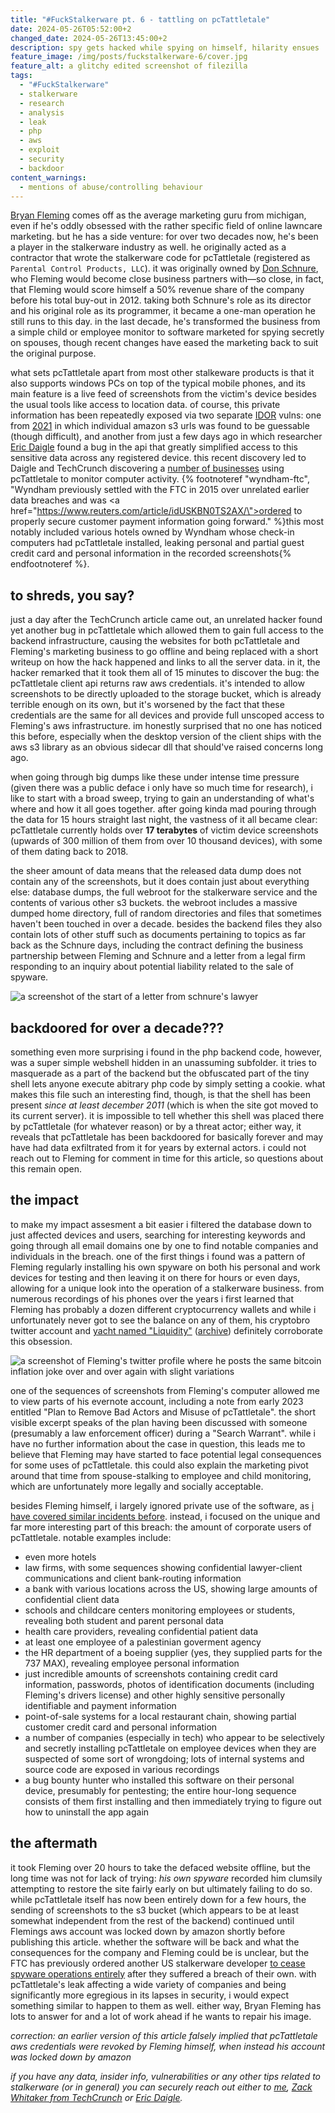 ```yaml
---
title: "#FuckStalkerware pt. 6 - tattling on pcTattletale"
date: 2024-05-26T05:52:00+2
changed_date: 2024-05-26T13:45:00+2
description: spy gets hacked while spying on himself, hilarity ensues
feature_image: /img/posts/fuckstalkerware-6/cover.jpg
feature_alt: a glitchy edited screenshot of filezilla
tags:
  - "#FuckStalkerware"
  - stalkerware
  - research
  - analysis
  - leak
  - php
  - aws
  - exploit
  - security
  - backdoor
content_warnings:
  - mentions of abuse/controlling behaviour
---
```


[Bryan Fleming](https://www.linkedin.com/in/bryan-c-fleming/) comes off as the average marketing guru from michigan, even if he's oddly obsessed with the rather specific field of online lawncare marketing. but he has a side venture: for over two decades now, he's been a player in the stalkerware industry as well. he originally acted as a contractor that wrote the stalkerware code for pcTattletale (registered as `Parental Control Products, LLC`). it was originally owned by [Don Schnure](https://www.linkedin.com/in/donschnure/), who Fleming would become close business partners with—so close, in fact, that Fleming would score himself a 50% revenue share of the company before his total buy-out in 2012. taking both Schnure's role as its director and his original role as its programmer, it became a one-man operation he still runs to this day. in the last decade, he's transformed the business from a simple child or employee monitor to software marketed for spying secretly on spouses, though recent changes have eased the marketing back to suit the original purpose.

what sets pcTattletale apart from most other stalkeware products is that it also supports windows PCs on top of the typical mobile phones, and its main feature is a live feed of screenshots from the victim's device besides the usual tools like access to location data. of course, this private information has been repeatedly exposed via two separate [IDOR](https://en.wikipedia.org/wiki/Insecure_direct_object_reference) vulns: one from [2021](https://www.vice.com/en/article/m7ezj8/stalkerware-leaking-phone-screenshots-pctattletale) in which individual amazon s3 urls was found to be guessable (though difficult), and another from just a few days ago in which researcher [Eric Daigle](https://www.ericdaigle.ca/pctattletale-leaking-screen-captures/) found a bug in the api that greatly simplified access to this sensitive data across any registered device. this recent discovery led to Daigle and TechCrunch discovering a [number of businesses](https://techcrunch.com/2024/05/22/spyware-found-on-hotel-check-in-computers/) using pcTattletale to monitor computer activity. {% footnoteref "wyndham-ftc", "Wyndham previously settled with the FTC in 2015 over unrelated earlier data breaches and was <a href=\"https://www.reuters.com/article/idUSKBN0TS2AX/\">ordered to properly secure customer payment information going forward</a>." %}this most notably included various hotels owned by Wyndham whose check-in computers had pcTattletale installed, leaking personal and partial guest credit card and personal information in the recorded screenshots{% endfootnoteref %}. 

## to shreds, you say?

just a day after the TechCrunch article came out, an unrelated hacker found yet another bug in pcTattletale which allowed them to gain full access to the backend infrastructure, causing the websites for both pcTattletale and Fleming's marketing business to go offline and being replaced with a short writeup on how the hack happened and links to all the server data. in it, the hacker remarked that it took them all of 15 minutes to discover the bug: the pcTattletale client api returns raw aws credentials. it's intended to allow screenshots to be directly uploaded to the storage bucket, which is already terrible enough on its own, but it's worsened by the fact that these credentials are the same for all devices and provide full unscoped access to Fleming's aws infrastructure. im honestly surprised that no one has noticed this before, especially when the desktop version of the client ships with the aws s3 library as an obvious sidecar dll that should've raised concerns long ago.

when going through big dumps like these under intense time pressure (given there was a public deface i only have so much time for research), i like to start with a broad sweep, trying to gain an understanding of what's where and how it all goes together. after going kinda mad pouring through the data for 15 hours straight last night, the vastness of it all became clear: pcTattletale currently holds over **17 terabytes** of victim device screenshots (upwards of 300 million of them from over 10 thousand devices), with some of them dating back to 2018.

the sheer amount of data means that the released data dump does not contain any of the screenshots, but it does contain just about everything else: database dumps, the full webroot for the stalkerware service and the contents of various other s3 buckets. the webroot includes a massive dumped home directory, full of random directories and files that sometimes haven't been touched in over a decade. besides the backend files they also contain lots of other stuff such as documents pertaining to topics as far back as the Schnure days, including the contract defining the business partnership between Fleming and Schnure and a letter from a legal firm responding to an inquiry about potential liability related to the sale of spyware.

![a screenshot of the start of a letter from schnure's lawyer](/img/posts/fuckstalkerware-6/legal-letter.jpg)

## backdoored for over a decade???

something even more surprising i found in the php backend code, however, was a super simple webshell hidden in an unassuming subfolder. it tries to masquerade as a part of the backend but the obfuscated part of the tiny shell lets anyone execute abitrary php code by simply setting a cookie. what makes this file such an interesting find, though, is that the shell has been present *since at least december 2011* (which is when the site got moved to its current server). it is impossible to tell whether this shell was placed there by pcTattletale (for whatever reason) or by a threat actor; either way, it reveals that pcTattletale has been backdoored for basically forever and may have had data exfiltrated from it for years by external actors. i could not reach out to Fleming for comment in time for this article, so questions about this remain open.

## the impact

to make my impact assesment a bit easier i filtered the database down to just affected devices and users, searching for interesting keywords and going through all email domains one by one to find notable companies and individuals in the breach. one of the first things i found was a pattern of Fleming regularly installing his own spyware on both his personal and work devices for testing and then leaving it on there for hours or even days, allowing for a unique look into the operation of a stalkerware business. from numerous recordings of his phones over the years i first learned that Fleming has probably a dozen different cryptocurrency wallets and while i unfortunately never got to see the balance on any of them, his cryptobro twitter account and [yacht named "Liquidity"](https://www.instagram.com/liquidityyacht/) ([archive](https://archive.is/O7xo8)) definitely corroborate this obsession.

![a screenshot of Fleming's twitter profile where he posts the same bitcoin inflation joke over and over again with slight variations](/img/posts/fuckstalkerware-6/inflation-be-like.jpg)  

one of the sequences of screenshots from Fleming's computer allowed me to view parts of his evernote account, including a note from early 2023 entitled "Plan to Remove Bad Actors and Misuse of pcTattletale". the short visible excerpt speaks of the plan having been discussed with someone (presumably a law enforcement officer) during a "Search Warrant". while i have no further information about the case in question, this leads me to believe that Fleming may have started to face potential legal consequences for some uses of pcTattletale. this could also explain the marketing pivot around that time from spouse-stalking to employee and child monitoring, which are unfortunately more legally and socially acceptable.

besides Fleming himself, i largely ignored private use of the software, as [i have covered similar incidents before](/posts/tagged/fuckstalkerware/). instead, i focused on the unique and far more interesting part of this breach: the amount of corporate users of pcTattletale. notable examples include:
* even more hotels
* law firms, with some sequences showing confidential lawyer-client communications and client bank-routing information
* a bank with various locations across the US, showing large amounts of confidential client data
* schools and childcare centers monitoring employees or students, revealing both student and parent personal data
* health care providers, revealing confidential patient data
* at least one employee of a palestinian goverment agency
* the HR department of a boeing supplier (yes, they supplied parts for the 737 MAX), revealing employee personal information
* just incredible amounts of screenshots containing credit card information, passwords, photos of identification documents (including Fleming's drivers license) and other highly sensitive personally identifiable and payment information
* point-of-sale systems for a local restaurant chain, showing partial customer credit card and personal information
* a number of companies (especially in tech) who appear to be selectively and secretly installing pcTattletale on employee devices when they are suspected of some sort of wrongdoing; lots of internal systems and source code are exposed in various recordings
* a bug bounty hunter who installed this software on their personal device, presumably for pentesting; the entire hour-long sequence consists of them first installing and then immediately trying to figure out how to uninstall the app again

## the aftermath

it took Fleming over 20 hours to take the defaced website offline, but the long time was not for lack of trying: *his own spyware* recorded him clumsily attempting to restore the site fairly early on but ultimately failing to do so. while pcTattletale itself has now been entirely down for a few hours, the sending of screenshots to the s3 bucket (which appears to be at least somewhat independent from the rest of the backend) continued until Flemings aws account was locked down by amazon shortly before publishing this article. whether the software will be back and what the consequences for the company and Fleming could be is unclear, but the FTC has previously ordered another US stalkerware developer [to cease spyware operations entirely](https://techcrunch.com/2021/09/02/spyfone-ftc-stalkerware/) after they suffered a breach of their own. with pcTattletale's leak affecting a wide variety of companies and being significantly more egregious in its lapses in security, i would expect something similar to happen to them as well. either way, Bryan Fleming has lots to answer for and a lot of work ahead if he wants to repair his image.

*correction: an earlier version of this article falsely implied that pcTattletale aws credentials were revoked by Fleming himself, when instead his account was locked down by amazon*

*if you have any data, insider info, vulnerabilities or any other tips related to stalkerware (or in general) you can securely reach out either to [me](/contact), [Zack Whitaker from TechCrunch](https://techcrunch.com/author/zack-whittaker/) or [Eric Daigle](mailto:hi@ericdaigle.ca).*